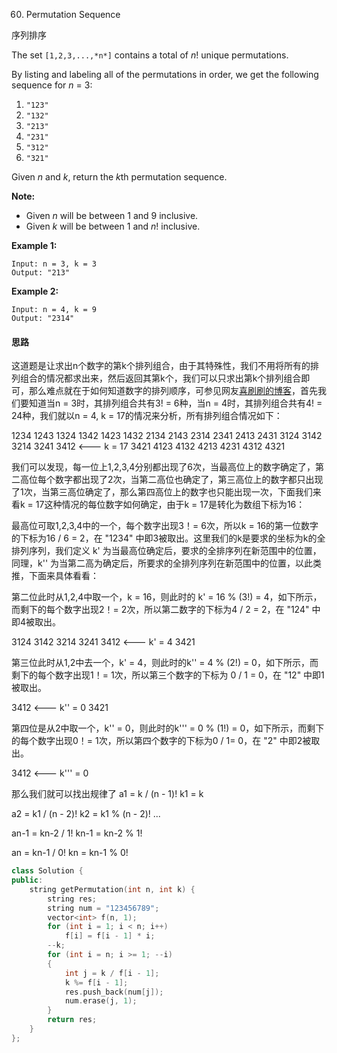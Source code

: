 60. Permutation Sequence

序列排序

The set `[1,2,3,...,*n*]` contains a total of *n*! unique permutations.

By listing and labeling all of the permutations in order, we get the following sequence for *n* = 3:

1. `"123"`
2. `"132"`
3. `"213"`
4. `"231"`
5. `"312"`
6. `"321"`

Given *n* and *k*, return the *k*th permutation sequence.

**Note:**

- Given *n* will be between 1 and 9 inclusive.
- Given *k* will be between 1 and *n*! inclusive.

**Example 1:**

```
Input: n = 3, k = 3
Output: "213"
```

**Example 2:**

```
Input: n = 4, k = 9
Output: "2314"
```

#### 思路

这道题是让求出n个数字的第k个排列组合，由于其特殊性，我们不用将所有的排列组合的情况都求出来，然后返回其第k个，我们可以只求出第k个排列组合即可，那么难点就在于如何知道数字的排列顺序，可参见网友[喜刷刷的博客](http://bangbingsyb.blogspot.com/2014/11/leetcode-permutation-sequence.html)，首先我们要知道当n = 3时，其排列组合共有3! = 6种，当n = 4时，其排列组合共有4! = 24种，我们就以n = 4, k = 17的情况来分析，所有排列组合情况如下：

1234
1243
1324
1342
1423
1432
2134
2143
2314 
2341
2413
2431
3124
3142
3214
3241
3412	<--- k = 17
3421
4123
4132
4213
4231
4312
4321

我们可以发现，每一位上1,2,3,4分别都出现了6次，当最高位上的数字确定了，第二高位每个数字都出现了2次，当第二高位也确定了，第三高位上的数字都只出现了1次，当第三高位确定了，那么第四高位上的数字也只能出现一次，下面我们来看k = 17这种情况的每位数字如何确定，由于k = 17是转化为数组下标为16：

最高位可取1,2,3,4中的一个，每个数字出现3！= 6次，所以k = 16的第一位数字的下标为16 / 6 = 2，在 "1234" 中即3被取出。这里我们的k是要求的坐标为k的全排列序列，我们定义 k' 为当最高位确定后，要求的全排序列在新范围中的位置，同理，k'' 为当第二高为确定后，所要求的全排列序列在新范围中的位置，以此类推，下面来具体看看：

第二位此时从1,2,4中取一个，k = 16，则此时的 k' = 16 % (3!) = 4，如下所示，而剩下的每个数字出现2！= 2次，所以第二数字的下标为4 / 2 = 2，在 "124" 中即4被取出。

3124
3142
3214
3241
3412	<--- k' = 4
3421

第三位此时从1,2中去一个，k' = 4，则此时的k'' = 4 % (2!) = 0，如下所示，而剩下的每个数字出现1！= 1次，所以第三个数字的下标为 0 / 1 = 0，在 "12" 中即1被取出。

3412 <--- k'' = 0
3421

第四位是从2中取一个，k'' = 0，则此时的k''' = 0 % (1!) = 0，如下所示，而剩下的每个数字出现0！= 1次，所以第四个数字的下标为0 / 1= 0，在 "2" 中即2被取出。

3412 <--- k''' = 0

那么我们就可以找出规律了
a1 = k / (n - 1)!
k1 = k

a2 = k1 / (n - 2)!
k2 = k1 % (n - 2)!
...

an-1 = kn-2 / 1!
kn-1 = kn-2 % 1!

an = kn-1 / 0!
kn = kn-1 % 0!



```c++
class Solution {
public:
    string getPermutation(int n, int k) {
        string res;
        string num = "123456789";
        vector<int> f(n, 1);
        for (int i = 1; i < n; i++)
            f[i] = f[i - 1] * i;
        --k;
        for (int i = n; i >= 1; --i)
        {
            int j = k / f[i - 1];
            k %= f[i - 1];
            res.push_back(num[j]);
            num.erase(j, 1);
        }
        return res;
    }
};
```

